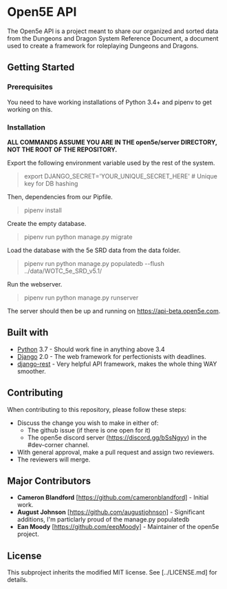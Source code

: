 # Open5E API

The Open5e API is a project meant to share our organized and sorted data from the Dungeons and Dragon System Reference Document, a document used to create a framework for roleplaying Dungeons and Dragons.

## Getting Started

### Prerequisites

You need to have working installations of Python 3.4+ and pipenv to get working on this.

### Installation

**ALL COMMANDS ASSUME YOU ARE IN THE open5e/server DIRECTORY, NOT THE ROOT OF THE REPOSITORY.**

Export the following environment variable used by the rest of the system.

> export DJANGO_SECRET='YOUR_UNIQUE_SECRET_HERE' # Unique key for DB hashing

Then, dependencies from our Pipfile.

> pipenv install

Create the empty database.

> pipenv run python manage.py migrate

Load the database with the 5e SRD data from the data folder.

> pipenv run python manage.py populatedb --flush ../data/WOTC_5e_SRD_v5.1/

Run the webserver.

> pipenv run python manage.py runserver

The server should then be up and running on https://api-beta.open5e.com.

## Built with

- [Python](https://www.python.org/) 3.7 - Should work fine in anything above 3.4
- [Django](https://www.djangoproject.com/) 2.0 - The web framework for perfectionists with deadlines.
- [django-rest](https://www.django-rest-framework.org/) - Very helpful API framework, makes the whole thing WAY smoother.

## Contributing

When contributing to this repository, please follow these steps:

- Discuss the change you wish to make in either of:
  - The github issue (if there is one open for it)
  - The open5e discord server (https://discord.gg/bSsNgyv) in the #dev-corner channel.
- With general approval, make a pull request and assign two reviewers.
- The reviewers will merge.

## Major Contributors

- **Cameron Blandford** [https://github.com/cameronblandford] - Initial work.
- **August Johnson** [https://github.com/augustjohnson] - Significant additions, I'm particlarly proud of the manage.py populatedb
- **Ean Moody** [https://github.com/eepMoody] - Maintainer of the open5e project.

## License

This subproject inherits the modified MIT license. See [../LICENSE.md] for details.
